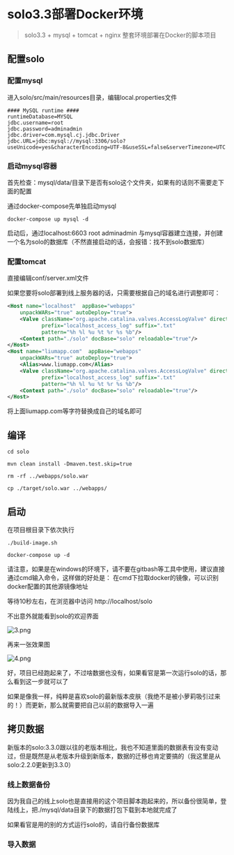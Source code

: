 # solo3.3部署Docker环境

> solo3.3 + mysql + tomcat + nginx 整套环境部署在Docker的脚本项目

## 配置solo

### 配置mysql

进入solo/src/main/resources目录，编辑local.properties文件

````properties
#### MySQL runtime ####
runtimeDatabase=MYSQL
jdbc.username=root
jdbc.password=adminadmin
jdbc.driver=com.mysql.cj.jdbc.Driver
jdbc.URL=jdbc:mysql://mysql:3306/solo?useUnicode=yes&characterEncoding=UTF-8&useSSL=false&serverTimezone=UTC
````

### 启动mysql容器

首先检查：mysql/data/目录下是否有solo这个文件夹，如果有的话则不需要走下面的配置

通过docker-compose先单独启动mysql

````shell
docker-compose up mysql -d
````

启动后，通过localhost:6603 root adminadmin 与mysql容器建立连接，并创建一个名为solo的数据库（不然直接启动的话，会报错：找不到solo数据库）

### 配置tomcat
 
直接编辑conf/server.xml文件

如果您要将solo部署到线上服务器的话，只需要根据自己的域名进行调整即可：

````xml
<Host name="localhost"  appBase="webapps"
    unpackWARs="true" autoDeploy="true">
	<Valve className="org.apache.catalina.valves.AccessLogValve" directory="logs"
	       prefix="localhost_access_log" suffix=".txt"
	       pattern="%h %l %u %t %r %s %b"/>
	<Context path="./solo" docBase="solo" reloadable="true"/>
</Host>
<Host name="liumapp.com"  appBase="webapps"
    unpackWARs="true" autoDeploy="true">
	<Alias>www.liumapp.com</Alias>
	<Valve className="org.apache.catalina.valves.AccessLogValve" directory="logs"
	       prefix="localhost_access_log" suffix=".txt"
	       pattern="%h %l %u %t %r %s %b"/>
	<Context path="./solo" docBase="solo" reloadable="true"/>
</Host>    
````

将上面liumapp.com等字符替换成自己的域名即可

## 编译

````shell
cd solo

mvn clean install -Dmaven.test.skip=true

rm -rf ../webapps/solo.war

cp ./target/solo.war ../webapps/
````

## 启动

在项目根目录下依次执行

````shell
./build-image.sh

docker-compose up -d
````

请注意，如果是在windows的环境下，请不要在gitbash等工具中使用，建议直接通过cmd输入命令，这样做的好处是： 在cmd下拉取docker的镜像，可以识别docker配置的其他源镜像地址

等待10秒左右，在浏览器中访问 http://localhost/solo

不出意外就能看到solo的欢迎界面

![3.png](https://github.com/liumapp/solo-in-docker/blob/master/pic/3.png?raw=true)

再来一张效果图

![4.png](https://github.com/liumapp/solo-in-docker/blob/master/pic/4.png?raw=true)

好，项目已经跑起来了，不过啥数据也没有，如果看官是第一次运行solo的话，那么看到这一步就可以了

如果是像我一样，纯粹是喜欢solo的最新版本皮肤（我绝不是被小萝莉吸引过来的！）而更新，那么就需要把自己以前的数据导入一遍

## 拷贝数据

新版本的solo:3.3.0跟以往的老版本相比，我也不知道里面的数据表有没有变动过，但是既然是从老版本升级到新版本，数据的迁移也肯定要搞的（我这里是从solo:2.2.0更新到3.3.0）

### 线上数据备份

因为我自己的线上solo也是直接用的这个项目脚本跑起来的，所以备份很简单，登陆线上，把./mysql/data目录下的数据打包下载到本地就完成了

如果看官是用的别的方式运行solo的，请自行备份数据库

### 导入数据





